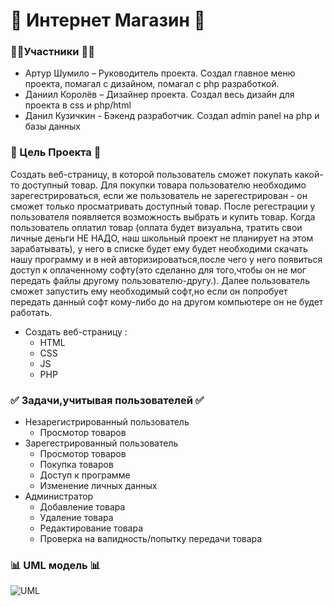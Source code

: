 # 🛒 Интернет Магазин 🛒
### 👨‍💻Участники 👨‍💻
+	Артур Шумило – Руководитель проекта. Создал главное меню проекта, помагал с дизайном, помагал с php разработкой.
+	Даниил Королёв – Дизайнер проекта. Создал весь дизайн для проекта в css и php/html
+	Данил Кузичкин - Бэкенд разработчик. Создал admin panel на php и базы данных

### :speech_balloon: Цель Проекта :speech_balloon:
Создать веб-страницу, в которой пользователь сможет покупать какой-то доступный товар. Для покупки товара пользователю необходимо зарегестрироваться, если же пользователь не зарегестрирован - он сможет только просматривать доступный товар. После регестрации у пользователя появляется возможность выбрать и купить товар.
Когда пользователь оплатил товар (оплата будет визуальна, тратить свои личные деньги НЕ НАДО, наш школьный проект не планирует на этом зарабатывать), у него в списке будет ему будет необходими скачать нашу программу и в ней авторизироваться,после чего у него появиться доступ к оплаченному софту(это сделанно для того,чтобы он не мог передать файлы другому пользователю-другу.).
Далее пользователь сможет запустить ему необходимый софт,но если он попробует передать данный софт кому-либо до на другом компьютере он не будет работать.

+ Создать веб-страницу : 
  + HTML
  + CSS
  + JS
  + PHP

### :white_check_mark: Задачи,учитывая пользователей :white_check_mark:
+ Незарегистрированный пользователь
  + Просмотор товаров
+ Зарегестрированный пользователь
  + Просмотор товаров
  + Покупка товаров 
  + Доступ к программе 
  + Изменение личных данных
+ Администратор 
  + Добавление товара
  + Удаление товара
  + Редактирование товара 
  + Проверка на валидность/попытку передачи товара 
  
### :bar_chart: UML модель :bar_chart:
![UML](https://i.imgur.com/10P9HN2.png)
